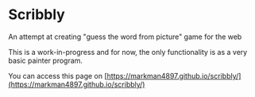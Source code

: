 # Scribbly
An attempt at creating "guess the word from picture" game for the web

This is a work-in-progress and for now, the only functionality is as a very basic painter program.

You can access this page on [https://markman4897.github.io/scribbly/](https://markman4897.github.io/scribbly/)
